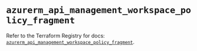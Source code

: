 # `azurerm_api_management_workspace_policy_fragment`

Refer to the Terraform Registry for docs: [`azurerm_api_management_workspace_policy_fragment`](https://registry.terraform.io/providers/hashicorp/azurerm/4.51.0/docs/resources/api_management_workspace_policy_fragment).
